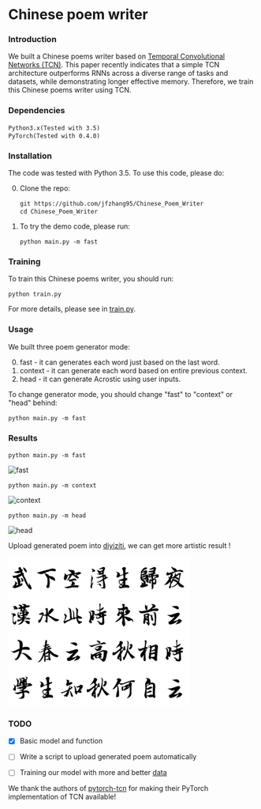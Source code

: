 # Chinese poem writer

### Introduction
We built a Chinese poems writer based on [Temporal Convolutional Networks (TCN)](https://arxiv.org/abs/1803.01271). This paper recently indicates that a simple TCN architecture outperforms RNNs across a diverse range of tasks and datasets, while demonstrating longer effective memory.
Therefore, we train this Chinese poems writer using TCN.

### Dependencies
```
Python3.x(Tested with 3.5)
PyTorch(Tested with 0.4.0)
```

### Installation
The code was tested with Python 3.5. To use this code, please do:


0. Clone the repo:
    ```Shell
    git https://github.com/jfzhang95/Chinese_Poem_Writer
    cd Chinese_Poem_Writer
    ```
1. To try the demo code, please run:
    ```Shell
    python main.py -m fast
    ```
### Training
To train this Chinese poems writer, you should run:

    python train.py

For more details, please see in [train.py](https://github.com/jfzhang95/Chinese_Poem_Writer/blob/master/train.py).

### Usage
We built three poem generator mode:

0. fast - it can generates each word just based on the last word.
1. context - it can generate each word based on entire previous context.
2. head - it can generate Acrostic using user inputs.

To change generator mode, you should change "fast" to "context" or "head" behind:

    python main.py -m fast

### Results

    python main.py -m fast

<img src="https://github.com/jfzhang95/Chinese_Poem_Writer/blob/master/doc/fast.png" width = "450" height = "120" alt="fast" />

    python main.py -m context

<img src="https://github.com/jfzhang95/Chinese_Poem_Writer/blob/master/doc/context.png" width = "450" height = "120" alt="context" />

    python main.py -m head

<img src="https://github.com/jfzhang95/Chinese_Poem_Writer/blob/master/doc/head.png" width = "450" height = "120" alt="head" />

Upload generated poem into [diyiziti](http://www.diyiziti.com/), we can get more artistic result !

![4](doc/demo.png)

### TODO

- [x] Basic model and function
- [ ] Write a script to upload generated poem automatically
- [ ] Training our model with more and better [data](https://github.com/chinese-poetry/chinese-poetry)


We thank the authors of [pytorch-tcn](https://github.com/locuslab/TCN) for making their PyTorch implementation of TCN available!
